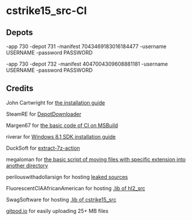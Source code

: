 # cstrike15_src-CI

## Depots

-app 730 -depot 731 -manifest 7043469183016184477 -username USERNAME -password PASSWORD

-app 730 -depot 732 -manifest 4047004309608881181 -username USERNAME -password PASSWORD

## Credits

John Cartwright for [the installation guide](https://securitronlinux.com/battlefield/how-to-compile-the-leaked-csgo-source-code-leak-this-apparently-works/)

SteamRE for [DepotDownloader](https://github.com/SteamRE/DepotDownloader)

Margen67 for [the basic code of CI on MSBuild](https://github.com/Traderain/VolvoWrench/blob/6e37795f0e402d2b7417c6ac3d8e578a1880b0b8/.github/workflows/CI.yml)

riverar for [Windows 8.1 SDK installation guide](https://github.com/actions/virtual-environments/issues/842#issuecomment-643382166)

DuckSoft for [extract-7z-action](https://github.com/DuckSoft/extract-7z-action)

megaloman for [the basic script of moving files with specific extension into another directory](http://forum.oszone.net/post-1690966-4.html)

perilouswithadollarsign for hosting [leaked sources](https://github.com/perilouswithadollarsign/cstrike15_src)

FluorescentCIAAfricanAmerican for hosting [.lib of hl2_src](https://github.com/FluorescentCIAAfricanAmerican/source-engine-2018-lib/releases/download/1/hl2_src-lib.7z)

SwagSoftware for hosting [.lib of cstrike15_src](https://github.com/SwagSoftware/Kisak-Strike/tree/9cec48ae0f2c36269bcd9908348599c51df19023)

[gitpod.io](https://github.com/gitpod-io/gitpod) for easily uploading 25+ MB files

